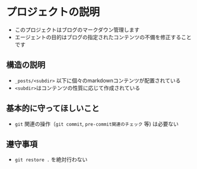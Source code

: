 
# プロジェクトの説明
 - このプロジェクトはブログのマークダウン管理します
 - エージェントの目的はブログの指定されたコンテンツの不備を修正することです

## 構造の説明
 - `_posts/<subdir>` 以下に個々のmarkdownコンテンツが配置されている
 - `<subdir>`はコンテンツの性質に応じて作成されている

## 基本的に守ってほしいこと
 - `git` 関連の操作（`git commit`, `pre-commit関連のチェック` 等) は必要ない

## 遵守事項
 - `git restore .` を絶対行わない


